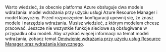 Warto wiedzieć, że obecnie platforma Azure obsługuje dwa modele wdrażania: model wdrażania przy użyciu usługi Azure Resource Manager i model klasyczny. Przed rozpoczęciem konfiguracji upewnij się, że znasz modele i narzędzia wdrażania. Musisz wiedzieć, z którym modelem chcesz pracować. Jeszcze nie wszystkie funkcje sieciowe są obsługiwane w przypadku obu modeli. Aby uzyskać więcej informacji na temat modeli wdrażania, zobacz temat [Omówienie wdrażania przy użyciu usług Resource Manager oraz wdrażania klasycznego](../articles/resource-manager-deployment-model.md).

<!--HONumber=Sep16_HO3-->


